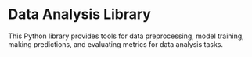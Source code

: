 # Data Analysis Library

This Python library provides tools for data preprocessing, model training, making predictions, and evaluating metrics for data analysis tasks.